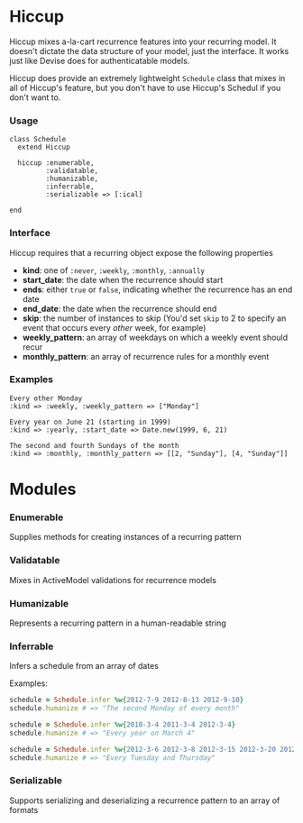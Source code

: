 # Hiccup

Hiccup mixes a-la-cart recurrence features into your recurring model. It doesn't dictate the data structure of your model, just the interface. It works just like Devise does for authenticatable models.

Hiccup does provide an extremely lightweight `Schedule` class that mixes in all of Hiccup's feature, but you don't have to use Hiccup's Schedul if you don't want to.

### Usage

    class Schedule
      extend Hiccup
      
      hiccup :enumerable,
             :validatable,
             :humanizable,
             :inferrable,
             :serializable => [:ical]
      
    end

### Interface

Hiccup requires that a recurring object expose the following properties

  - **kind**: one of `:never`, `:weekly`, `:monthly`, `:annually`
  - **start_date**: the date when the recurrence should start
  - **ends**: either `true` or `false`, indicating whether the recurrence has an end date
  - **end_date**: the date when the recurrence should end
  - **skip**: the number of instances to skip (You'd set `skip` to 2 to specify an event that occurs every _other_ week, for example)
  - **weekly_pattern**: an array of weekdays on which a weekly event should recur
  - **monthly_pattern**: an array of recurrence rules for a monthly event

### Examples


    Every other Monday
    :kind => :weekly, :weekly_pattern => ["Monday"]
    
    Every year on June 21 (starting in 1999)
    :kind => :yearly, :start_date => Date.new(1999, 6, 21)
    
    The second and fourth Sundays of the month
    :kind => :monthly, :monthly_pattern => [[2, "Sunday"], [4, "Sunday"]]



# Modules

### Enumerable

Supplies methods for creating instances of a recurring pattern

### Validatable

Mixes in ActiveModel validations for recurrence models

### Humanizable

Represents a recurring pattern in a human-readable string

### Inferrable

Infers a schedule from an array of dates

Examples:

```ruby
schedule = Schedule.infer %w{2012-7-9 2012-8-13 2012-9-10}
schedule.humanize # => "The second Monday of every month"

schedule = Schedule.infer %w{2010-3-4 2011-3-4 2012-3-4}
schedule.humanize # => "Every year on March 4"

schedule = Schedule.infer %w{2012-3-6 2012-3-8 2012-3-15 2012-3-20 2012-3-27 2012-3-29}
schedule.humanize # => "Every Tuesday and Thursday"
```

### Serializable

Supports serializing and deserializing a recurrence pattern to an array of formats
